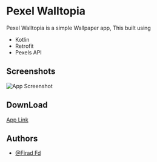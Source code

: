 
# Pexel Walltopia

Pexel Walltopia is a  simple Wallpaper app, This built using 
- Kotlin
- Retrofit 
- Pexels API
## Screenshots

![App Screenshot](https://firebasestorage.googleapis.com/v0/b/app-screenshot-352c0.appspot.com/o/Pexel%20Walltopia.png?alt=media&token=f060956d-4912-4b0e-86e4-4877861bb920)

## DownLoad
[App Link](https://github.com/FiradFd/Pexel-Walltopia/blob/main/app/release/Pexel%20Walltopia.apk)

## Authors
- [@Firad Fd](https://www.github.com/firadfd)



